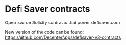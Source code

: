 # Defi Saver contracts

Open source Solidity contracts that power defisaver.com

New version of the code can be found: https://github.com/DecenterApps/defisaver-v3-contracts
